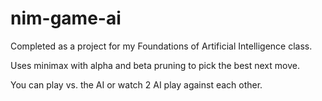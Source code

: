 # nim-game-ai
Completed as a project for my Foundations of Artificial Intelligence class.

Uses minimax with alpha and beta pruning to pick the best next move.

You can play vs. the AI or watch 2 AI play against each other.
